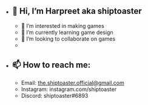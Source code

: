 - 👋 Hi, I’m Harpreet aka shiptoaster
   -
   - 👀 I’m interested in making games
   - 🌱 I’m currently learning game design
   - 💞️ I’m looking to collaborate on games
   -
- 📫 How to reach me:
  - 
  - Email: the.shiptoaster.official@gmail.com
  - Instagram: instagram.com/shiptoaster
  - Discord: shiptoaster#6893

<!---
shiptooster/shiptooster is a ✨ special ✨ repository because its `README.md` (this file) appears on your GitHub profile.
You can click the Preview link to take a look at your changes.
--->
